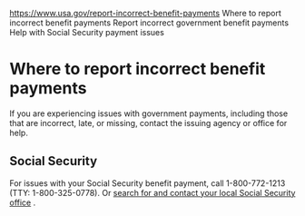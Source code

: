 

https://www.usa.gov/report-incorrect-benefit-payments
Where to report incorrect benefit payments
Report incorrect government benefit payments
Help with Social Security payment issues

Where to report incorrect benefit payments
==========================================

If you are experiencing issues with government payments, including those that are incorrect, late, or missing, contact the issuing agency or office for help.

Social Security
---------------

For issues with your Social Security benefit payment, call 1-800-772-1213 (TTY: 1-800-325-0778). Or
[search for and contact your local Social Security office](https://secure.ssa.gov/ICON/main.jsp)
.
